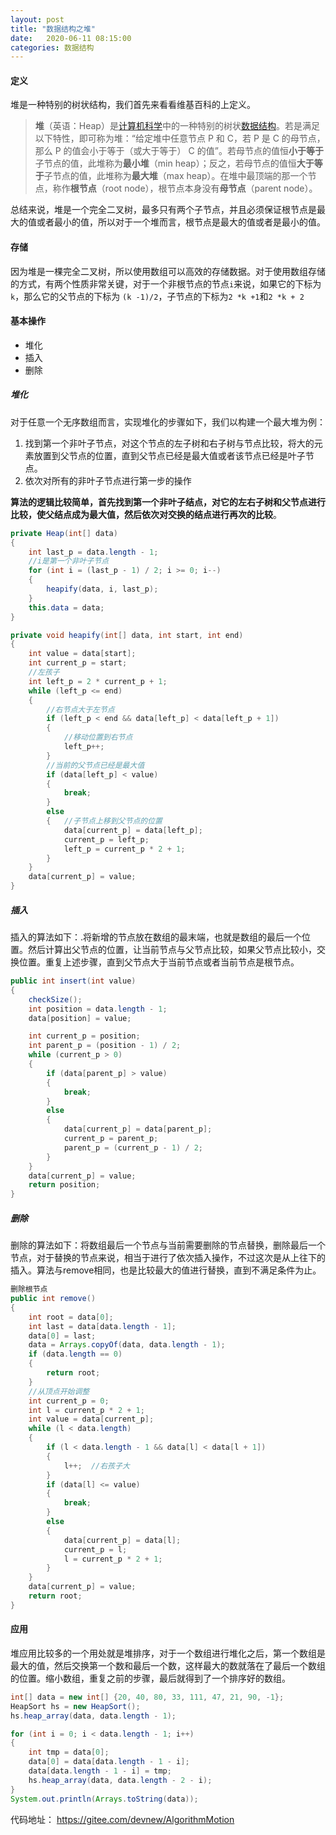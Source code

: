 ```yaml
---
layout: post
title: "数据结构之堆"
date:   2020-06-11 08:15:00
categories: 数据结构
---
```


#### **定义**

堆是一种特别的树状结构，我们首先来看看维基百科的上定义。

> **堆**（英语：Heap）是[计算机科学](https://zh.wikipedia.org/wiki/%E8%AE%A1%E7%AE%97%E6%9C%BA%E7%A7%91%E5%AD%A6)中的一种特别的树状[数据结构](https://zh.wikipedia.org/wiki/%E6%95%B0%E6%8D%AE%E7%BB%93%E6%9E%84)。若是满足以下特性，即可称为堆：“给定堆中任意节点 P 和 C，若 P 是 C 的母节点，那么 P 的值会小于等于（或大于等于） C 的值”。若母节点的值恒**小于等于**子节点的值，此堆称为**最小堆**（min heap）；反之，若母节点的值恒**大于等于**子节点的值，此堆称为**最大堆**（max heap）。在堆中最顶端的那一个节点，称作**根节点**（root node），根节点本身没有**母节点**（parent node）。

总结来说，堆是一个完全二叉树，最多只有两个子节点，并且必须保证根节点是最大的值或者最小的值，所以对于一个堆而言，根节点是最大的值或者是最小的值。

#### 存储

因为堆是一棵完全二叉树，所以使用数组可以高效的存储数据。对于使用数组存储的方式，有两个性质非常关键，对于一个非根节点的节点`i`来说，如果它的下标为`k`，那么它的父节点的下标为 `(k -1)/2`，子节点的下标为`2 *k +1`和`2 *k + 2`

#### 基本操作

- 堆化
- 插入
- 删除

##### 堆化

对于任意一个无序数组而言，实现堆化的步骤如下，我们以构建一个最大堆为例：

1. 找到第一个非叶子节点，对这个节点的左子树和右子树与节点比较，将大的元素放置到父节点的位置，直到父节点已经是最大值或者该节点已经是叶子节点。
2. 依次对所有的非叶子节点进行第一步的操作



**算法的逻辑比较简单，首先找到第一个非叶子结点，对它的左右子树和父节点进行比较，使父结点成为最大值，然后依次对交换的结点进行再次的比较**。

```java
private Heap(int[] data)
{
    int last_p = data.length - 1;
    //i是第一个非叶子节点
    for (int i = (last_p - 1) / 2; i >= 0; i--)
    {
        heapify(data, i, last_p);
    }
    this.data = data;
}

private void heapify(int[] data, int start, int end)
{
    int value = data[start];
    int current_p = start;
    //左孩子
    int left_p = 2 * current_p + 1;
    while (left_p <= end)
    {
        //右节点大于左节点
        if (left_p < end && data[left_p] < data[left_p + 1])
        {   
            //移动位置到右节点
            left_p++;
        }
        //当前的父节点已经是最大值
        if (data[left_p] < value)
        {
            break;
        }
        else
        {   //子节点上移到父节点的位置
            data[current_p] = data[left_p];
            current_p = left_p;
            left_p = current_p * 2 + 1;
        }
    }
    data[current_p] = value;
}
```



##### 插入

插入的算法如下：.将新增的节点放在数组的最末端，也就是数组的最后一个位置。然后计算出父节点的位置，让当前节点与父节点比较，如果父节点比较小，交换位置。重复上述步骤，直到父节点大于当前节点或者当前节点是根节点。

```java
public int insert(int value)
{
    checkSize();
    int position = data.length - 1;
    data[position] = value;

    int current_p = position;
    int parent_p = (position - 1) / 2;
    while (current_p > 0)
    {
        if (data[parent_p] > value)
        {
            break;
        }
        else
        {
            data[current_p] = data[parent_p];
            current_p = parent_p;
            parent_p = (current_p - 1) / 2;
        }
    }
    data[current_p] = value;
    return position;
}
```



##### 删除

删除的算法如下：将数组最后一个节点与当前需要删除的节点替换，删除最后一个节点，对于替换的节点来说，相当于进行了依次插入操作，不过这次是从上往下的插入。算法与remove相同，也是比较最大的值进行替换，直到不满足条件为止。

```java
删除根节点
public int remove()
{
    int root = data[0];
    int last = data[data.length - 1];
    data[0] = last;
    data = Arrays.copyOf(data, data.length - 1);
    if (data.length == 0)
    {
        return root;
    }
    //从顶点开始调整
    int current_p = 0;
    int l = current_p * 2 + 1;
    int value = data[current_p];
    while (l < data.length)
    {
        if (l < data.length - 1 && data[l] < data[l + 1])
        {
            l++;  //右孩子大
        }
        if (data[l] <= value)
        {
            break;
        }
        else
        {
            data[current_p] = data[l];
            current_p = l;
            l = current_p * 2 + 1;
        }
    }
    data[current_p] = value;
    return root;
}
```



#### 应用

堆应用比较多的一个用处就是堆排序，对于一个数组进行堆化之后，第一个数组是最大的值，然后交换第一个数和最后一个数，这样最大的数就落在了最后一个数组的位置。缩小数组，重复之前的步骤，最后就得到了一个排序好的数组。

```java
int[] data = new int[] {20, 40, 80, 33, 111, 47, 21, 90, -1};
HeapSort hs = new HeapSort();
hs.heap_array(data, data.length - 1);

for (int i = 0; i < data.length - 1; i++)
{
    int tmp = data[0];
    data[0] = data[data.length - 1 - i];
    data[data.length - 1 - i] = tmp;
    hs.heap_array(data, data.length - 2 - i);
}
System.out.println(Arrays.toString(data));
```



代码地址： https://gitee.com/devnew/AlgorithmMotion



